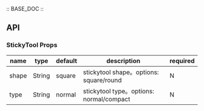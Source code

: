 :: BASE_DOC ::

## API

### StickyTool Props

name | type | default | description | required
-- | -- | -- | -- | --
shape | String | square | stickytool shape。options: square/round | N
type | String | normal | stickytool type。options: normal/compact | N
